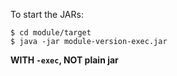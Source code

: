 To start the JARs:
```
$ cd module/target
$ java -jar module-version-exec.jar
```
**WITH `-exec`, NOT plain jar**
